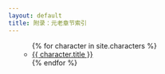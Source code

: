 ```yaml
---
layout: default
title: 附录：元老章节索引
---
```

<ul>
  <ul>
    {% for character in site.characters %}
      <li><a href="{{ character.url | prepend: site.baseurl }}">{{ character.title }}</a></li>
    {% endfor %}
  </ul>
</ul>
